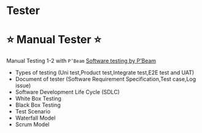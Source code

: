 # Tester
# ⭐ Manual Tester ⭐

Manual Testing 1-2 with `P’Beam` [Software testing by P’Beam](https://www.facebook.com/profile.php?id=100078690164104/)

- Types of testing (Uni test,Product test,Integrate test,E2E test and UAT)
- Document of tester (Software Requirement Specification,Test case,Log issue)  
- Software Development Life Cycle (SDLC)
- White Box Testing
- Black Box Testing
- Test Scenario
- Waterfall Model
- Scrum Model
